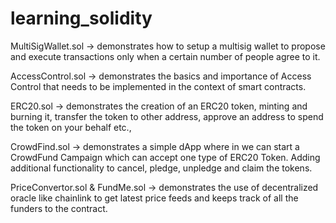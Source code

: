 # learning_solidity

MultiSigWallet.sol -> demonstrates how to setup a multisig wallet to propose and execute transactions only when a certain number of people agree to it.

AccessControl.sol -> demonstrates the basics and importance of Access Control that needs to be implemented in the context of smart contracts.

ERC20.sol -> demonstrates the creation of an ERC20 token, minting and burning it, transfer the token to other address, approve an address to spend the token on your behalf etc.,

CrowdFind.sol -> demonstrates a simple dApp where in we can start a CrowdFund Campaign which can accept one type of ERC20 Token. Adding additional functionality to cancel, pledge, unpledge and claim the tokens. 

PriceConvertor.sol & FundMe.sol -> demonstrates the use of decentralized oracle like chainlink to get latest price feeds and keeps track of all the funders to the contract.
